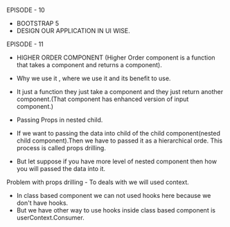 EPISODE - 10 
- BOOTSTRAP 5
- DESIGN OUR APPLICATION IN UI WISE.

EPISODE - 11
- HIGHER ORDER COMPONENT
  (Higher Order component is a function that takes a component and returns a component).
- Why we use it , where we use it and its benefit to use.
- It just a function they just take a component and they just return another component.(That component has enhanced version of input component.)

- Passing Props in nested child.
- If we want to passing the data into child of the child component(nested child component).Then we have to passed it as a hierarchical orde. This process is called props drilling.
- But let suppose if you have more level of nested component then how you will passed the data into it.

Problem with props drilling - To deals with we will used context.
- In class based component we can not used hooks here because we don't have hooks.
- But we have other way to use hooks inside class based component is userContext.Consumer.
  